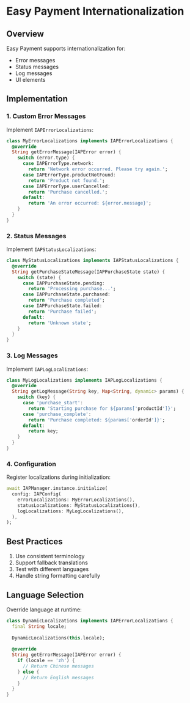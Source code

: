 # Easy Payment Internationalization

## Overview
Easy Payment supports internationalization for:
- Error messages
- Status messages
- Log messages
- UI elements

## Implementation
### 1. Custom Error Messages
Implement `IAPErrorLocalizations`:
```dart
class MyErrorLocalizations implements IAPErrorLocalizations {
  @override
  String getErrorMessage(IAPError error) {
    switch (error.type) {
      case IAPErrorType.network:
        return 'Network error occurred. Please try again.';
      case IAPErrorType.productNotFound:
        return 'Product not found.';
      case IAPErrorType.userCancelled:
        return 'Purchase cancelled.';
      default:
        return 'An error occurred: ${error.message}';
    }
  }
}
```

### 2. Status Messages
Implement `IAPStatusLocalizations`:
```dart
class MyStatusLocalizations implements IAPStatusLocalizations {
  @override
  String getPurchaseStateMessage(IAPPurchaseState state) {
    switch (state) {
      case IAPPurchaseState.pending:
        return 'Processing purchase...';
      case IAPPurchaseState.purchased:
        return 'Purchase completed';
      case IAPPurchaseState.failed:
        return 'Purchase failed';
      default:
        return 'Unknown state';
    }
  }
}
```

### 3. Log Messages
Implement `IAPLogLocalizations`:
```dart
class MyLogLocalizations implements IAPLogLocalizations {
  @override
  String getLogMessage(String key, Map<String, dynamic> params) {
    switch (key) {
      case 'purchase_start':
        return 'Starting purchase for ${params['productId']}';
      case 'purchase_complete':
        return 'Purchase completed: ${params['orderId']}';
      default:
        return key;
    }
  }
}
```

### 4. Configuration
Register localizations during initialization:
```dart
await IAPManager.instance.initialize(
  config: IAPConfig(
    errorLocalizations: MyErrorLocalizations(),
    statusLocalizations: MyStatusLocalizations(),
    logLocalizations: MyLogLocalizations(),
  ),
);
```

## Best Practices
1. Use consistent terminology
2. Support fallback translations
3. Test with different languages
4. Handle string formatting carefully

## Language Selection
Override language at runtime:
```dart
class DynamicLocalizations implements IAPErrorLocalizations {
  final String locale;
  
  DynamicLocalizations(this.locale);
  
  @override
  String getErrorMessage(IAPError error) {
    if (locale == 'zh') {
      // Return Chinese messages
    } else {
      // Return English messages
    }
  }
}
```